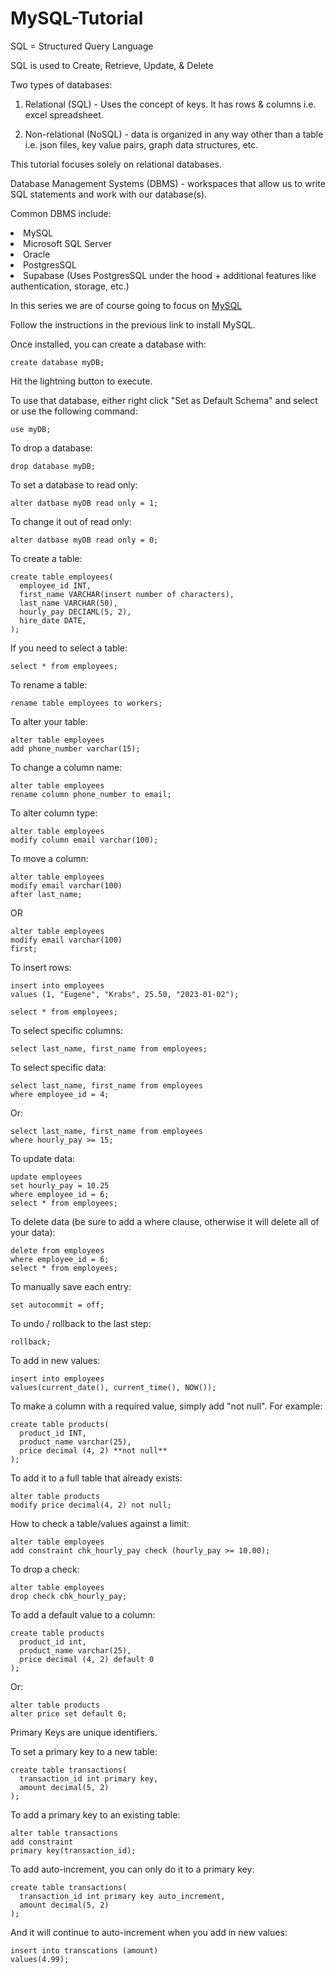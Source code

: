 # MySQL-Tutorial

SQL = Structured Query Language

SQL is used to Create, Retrieve, Update, & Delete

Two types of databases: 

1) Relational (SQL) - Uses the concept of keys. It has rows & columns i.e. excel spreadsheet. 

2) Non-relational (NoSQL) - data is organized in any way other than a table i.e. json files, key value pairs, graph data structures, etc.

This tutorial focuses solely on relational databases.

Database Management Systems (DBMS) - workspaces that allow us to write SQL statements and work with our database(s). 

Common DBMS include:
<li>MySQL</li>
<li>Microsoft SQL Server</li>
<li>Oracle</li>
<li>PostgresSQL</li>
<li>Supabase (Uses PostgresSQL under the hood + additional features like authentication, storage, etc.)</li>

In this series we are of course going to focus on [MySQL](https://www.mysql.com/)

Follow the instructions in the previous link to install MySQL. 

Once installed, you can create a database with:

```MySQL
create database myDB;
```
Hit the lightning button to execute.

To use that database, either right click "Set as Default Schema" and select or use the following command:

```MySQL
use myDB;
```

To drop a database:
```MySQL
drop database myDB;
```

To set a database to read only:
```MySQL
alter datbase myDB read only = 1;
```
To change it out of read only:
```MySQL
alter datbase myDB read only = 0;
```

To create a table:
```MySQL
create table employees(
  employee_id INT,
  first_name VARCHAR(insert number of characters),
  last_name VARCHAR(50),
  hourly_pay DECIAML(5, 2),
  hire_date DATE,
);
```

If you need to select a table:
```MySQL
select * from employees;
```
To rename a table:
```MySQL
rename table employees to workers;
```
To alter your table:
```MySQL
alter table employees 
add phone_number varchar(15);
```
To change a column name:
```MySQL
alter table employees
rename column phone_number to email;
```
To alter column type:
```MySQL
alter table employees
modify column email varchar(100);
```
To move a column:
```MySQL
alter table employees
modify email varchar(100)
after last_name;
```
OR
```MySQL
alter table employees
modify email varchar(100)
first;
```

To insert rows:
```MySQL
insert into employees
values (1, "Eugene", "Krabs", 25.50, "2023-01-02");

select * from employees;
```

To select specific columns:
```MySQL
select last_name, first_name from employees;
```
To select specific data:
```MySQL
select last_name, first_name from employees
where employee_id = 4;
```
Or:
```MySQL
select last_name, first_name from employees
where hourly_pay >= 15;
```

To update data:
```MySQL
update employees
set hourly_pay = 10.25
where employee_id = 6;
select * from employees;
```
To delete data (be sure to add a where clause, otherwise it will delete all of your data):
```MySQL
delete from employees
where employee_id = 6;
select * from employees;
```
To manually save each entry:
```MySQL
set autocommit = off;
```
To undo / rollback to the last step:
```MySQL
rollback;
```
To add in new values:
```MySQL
insert into employees
values(current_date(), current_time(), NOW());
```

To make a column with a required value, simply add "not null". For example:
```MySQL
create table products(
  product_id INT,
  product_name varchar(25),
  price decimal (4, 2) **not null**
);
```
To add it to a full table that already exists:
```MySQL
alter table products
modify price decimal(4, 2) not null;
```

How to check a table/values against a limit:
```MySQL
alter table employees
add constraint chk_hourly_pay check (hourly_pay >= 10.00);
```

To drop a check:
```MySQL
alter table employees
drop check chk_hourly_pay;
```

To add a default value to a column:
```MySQL
create table products
  product_id int,
  product_name varchar(25),
  price decimal (4, 2) default 0
);
```
Or:
```MySQL
alter table products
alter price set default 0;
```

Primary Keys are unique identifiers. 

To set a primary key to a new table:
```MySQL
create table transactions(
  transaction_id int primary key,
  amount decimal(5, 2)
);
```
To add a primary key to an existing table:
```MySQL
alter table transactions
add constraint
primary key(transaction_id);
```
To add auto-increment, you can only do it to a primary key:
```MySQL
create table transactions(
  transaction_id int primary key auto_increment,
  amount decimal(5, 2)
);
```
And it will continue to auto-increment when you add in new values:
```MySQL
insert into transcations (amount)
values(4.99);
```





